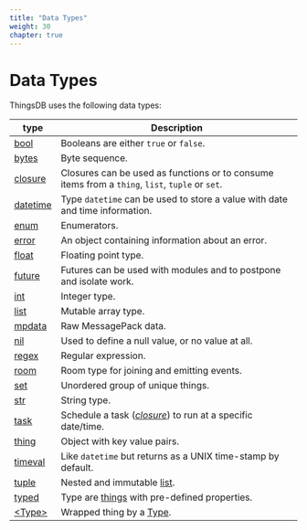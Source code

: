 ```yaml
---
title: "Data Types"
weight: 30
chapter: true
---
```


# Data Types

ThingsDB uses the following data types:

type | Description
------ | -----------
[bool](./bool) | Booleans are either `true` or `false`.
[bytes](./bytes) | Byte sequence.
[closure](./closure) | Closures can be used as functions or to consume items from a `thing`, `list`, `tuple` or `set`.
[datetime](./datetime) | Type `datetime` can be used to store a value with date and time information.
[enum](./enum) | Enumerators.
[error](./error) | An object containing information about an error.
[float](./float) | Floating point type.
[future](./future) | Futures can be used with modules and to postpone and isolate work.
[int](./int) | Integer type.
[list](./list) | Mutable array type.
[mpdata](./mpdata) | Raw MessagePack data.
[nil](./nil) | Used to define a null value, or no value at all.
[regex](./regex) | Regular expression.
[room](./room) | Room type for joining and emitting events.
[set](./set) | Unordered group of unique things.
[str](./str) | String type.
[task](./task) | Schedule a task (*[closure](./closure)*) to run at a specific date/time.
[thing](./thing) | Object with key value pairs.
[timeval](./timeval) | Like `datetime` but returns as a UNIX time-stamp by default.
[tuple](./tuple) | Nested and immutable [list](./list).
[typed](./typed) | Type are [things](./thing) with pre-defined properties.
[&lt;Type&gt;](./wtype) | Wrapped thing by a [Type](../overview/type).

